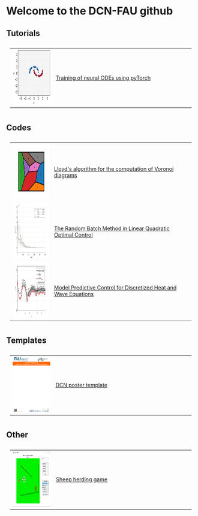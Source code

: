 # Welcome to the DCN-FAU github

## Tutorials
<table style="padding:10px">
  <tr>
    <td width=250px align="center"> <img src="https://github.com/DCN-FAU-AvH/robust_neuralODE/blob/master/trajectory.gif" height = 150px ></td>
    <td width = 800px> <a href="https://github.com/DCN-FAU/robust_neuralODE">Training of neural ODEs using pyTorch</a> </td>
  </tr>
</table>

## Codes

<table style="padding:10px">
  <tr>
    <td width=250px align="center"> <img src="https://github.com/DCN-FAU-AvH/Lloyds-algorithm/blob/main/Lloyd_algorithm_P350_S6_Dim2x2_I200_N8.gif" height = 150px ></td>
    <td width = 800px> <a href="https://github.com/DCN-FAU/Lloyds-algorithm">Lloyd's algorithm for the computation of Voronoi diagrams</a> </td>
  </tr>
  <tr>
    <td width=250px align="center"><img src="https://github.com/danielveldman/rbm_lq/blob/main/example3_fractional1D_control2.jpg" height = 150px ></td>
    <td width = 800px> <a href="https://github.com/danielveldman/rbm_lq">The Random Batch Method in Linear Quadratic Optimal Control</a> </td>
  </tr>
  <tr>
    <td width=250px align="center"> <img src="https://github.com/danielveldman/lq_mpc/blob/main/figures/MPCw_T=41250_tau=1250.jpeg" height = 150px ></td>
    <td width = 800px> <a href="https://github.com/danielveldman/lq_mpc">Model Predictive Control for Discretized Heat and Wave Equations</a> </td>
  </tr>
</table>

## Templates
<table style="padding:10px">
  <tr>
    <td width=250px align="center"> <img src="https://github.com/DCN-FAU-AvH/DCN_poster_template/blob/main/poster_icon.PNG" height = 150px ></td>
    <td width = 800px> <a href="https://github.com/DCN-FAU/DCN_poster_template.git">DCN poster template</a> </td>
  </tr>
</table>

## Other
<table style="padding:10px">
  <tr>
    <td width=250px align="center"> <img src="https://github.com/danielveldman/sheep_herding_game/blob/main/screen_shot.PNG" height=150px></td>
    <td width = 800px> <a href="https://github.com/danielveldman/sheep_herding_game.git">Sheep herding game</a> </td>
  </tr>
</table>
